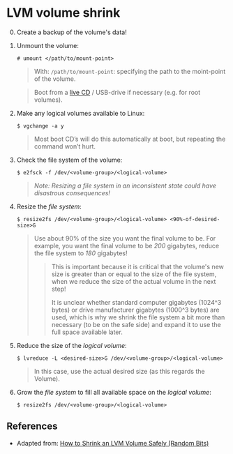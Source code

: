 # LVM volume shrink

0. Create a backup of the volume's data!

1. Unmount the volume:

	```
	# umount </path/to/mount-point>
	```

	> With: `/path/to/mount-point`: specifying the path to the moint-point of the volume.

	> Boot from a [live CD][1] / USB-drive if necessary (e.g. for root volumes).

2. Make any logical volumes available to Linux:

	```
	$ vgchange -a y
	```

	> Most boot CD’s will do this automatically at boot, but repeating the command won’t hurt.

2. Check the file system of the volume:

	```
	$ e2fsck -f /dev/<volume-group>/<logical-volume>
	```

	>_Note: Resizing a file system in an inconsistent state could have disastrous consequences!_

3. Resize the _file system_:

	```
	$ resize2fs /dev/<volume-group>/<logical-volume> <90%-of-desired-size>G
	```

	> Use about 90% of the size you want the final volume to be. For example, you want the final volume to be _200_ gigabytes, reduce the file system to _180_ gigabytes!
	>
	> > This is important because it is critical that the volume's new size is greater than or equal to the size of the file system, when we reduce the size of the actual volume in the next step!
	> >
	> > It is unclear whether standard computer gigabytes (1024^3 bytes) or drive manufacturer gigabytes (1000^3 bytes) are used, which is why we shrink the file system a bit more than necessary (to be on the safe side) and expand it to use the full space available later.

4. Reduce the size of the _logical volume_:

	```
	$ lvreduce -L <desired-size>G /dev/<volume-group>/<logical-volume>
	```

	> In this case, use the actual desired size (as this regards the Volume).

5. Grow the _file system_ to fill all available space on the _logical volume_:

	```
	$ resize2fs /dev/<volume-group>/<logical-volume>
	```

## References

- Adapted from: [How to Shrink an LVM Volume Safely (Random Bits)][2]

<!-- REFERENCES -->

[1]:https://www.system-rescue-cd.org/SystemRescueCd_Homepage
[2]:https://blog.shadypixel.com/how-to-shrink-an-lvm-volume-safely/
